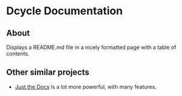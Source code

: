 # Dcycle Documentation

## About 

Displays a README.md file in a nicely formatted page with a table of contents.

## Other similar projects

* [Just the Docs](https://just-the-docs.com) is a lot more powerful, with many features. 
